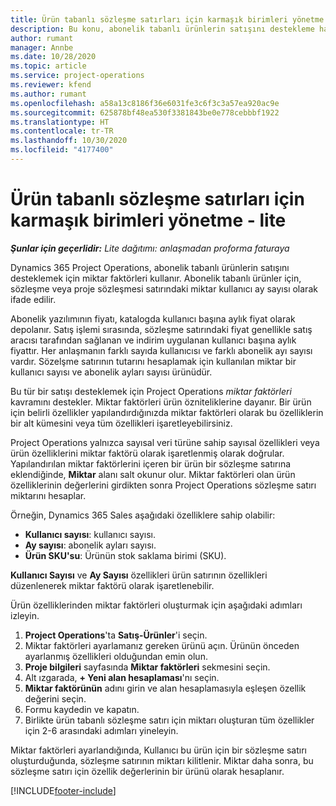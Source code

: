 ```yaml
---
title: Ürün tabanlı sözleşme satırları için karmaşık birimleri yönetme - lite
description: Bu konu, abonelik tabanlı ürünlerin satışını destekleme hakkında bilgi sağlar.
author: rumant
manager: Annbe
ms.date: 10/28/2020
ms.topic: article
ms.service: project-operations
ms.reviewer: kfend
ms.author: rumant
ms.openlocfilehash: a58a13c8186f36e6031fe3c6f3c3a57ea920ac9e
ms.sourcegitcommit: 625878bf48ea530f3381843be0e778cebbbf1922
ms.translationtype: HT
ms.contentlocale: tr-TR
ms.lasthandoff: 10/30/2020
ms.locfileid: "4177400"
---
```

# <a name="manage-complex-units-for-product-based-contract-lines---lite"></a>Ürün tabanlı sözleşme satırları için karmaşık birimleri yönetme - lite

_**Şunlar için geçerlidir:** Lite dağıtımı: anlaşmadan proforma faturaya_

Dynamics 365 Project Operations, abonelik tabanlı ürünlerin satışını desteklemek için miktar faktörleri kullanır. Abonelik tabanlı ürünler için, sözleşme veya proje sözleşmesi satırındaki miktar kullanıcı ay sayısı olarak ifade edilir.

Abonelik yazılımının fiyatı, katalogda kullanıcı başına aylık fiyat olarak depolanır. Satış işlemi sırasında, sözleşme satırındaki fiyat genellikle satış aracısı tarafından sağlanan ve indirim uygulanan kullanıcı başına aylık fiyattır. Her anlaşmanın farklı sayıda kullanıcısı ve farklı abonelik ayı sayısı vardır. Sözelşme satırının tutarını hesaplamak için kullanılan miktar bir kullanıcı sayısı ve abonelik ayları sayısı ürünüdür.

Bu tür bir satışı desteklemek için Project Operations *miktar faktörleri* kavramını destekler. Miktar faktörleri ürün özniteliklerine dayanır. Bir ürün için belirli özellikler yapılandırdığınızda miktar faktörleri olarak bu özelliklerin bir alt kümesini veya tüm özellikleri işaretleyebilirsiniz.

Project Operations yalnızca sayısal veri türüne sahip sayısal özellikleri veya ürün özelliklerini miktar faktörü olarak işaretlenmiş olarak doğrular. Yapılandırılan miktar faktörlerini içeren bir ürün bir sözleşme satırına eklendiğinde, **Miktar** alanı salt okunur olur. Miktar faktörleri olan ürün özelliklerinin değerlerini girdikten sonra Project Operations sözleşme satırı miktarını hesaplar.

Örneğin, Dynamics 365 Sales aşağıdaki özelliklere sahip olabilir:

- **Kullanıcı sayısı**: kullanıcı sayısı.
- **Ay sayısı**: abonelik ayları sayısı.
- **Ürün SKU'su**: Ürünün stok saklama birimi (SKU).

**Kullanıcı Sayısı** ve **Ay Sayısı** özellikleri ürün satırının özellikleri düzenlenerek miktar faktörü olarak işaretlenebilir.

Ürün özelliklerinden miktar faktörleri oluşturmak için aşağıdaki adımları izleyin.

1. **Project Operations**'ta **Satış-Ürünler**'i seçin.
2. Miktar faktörleri ayarlamanız gereken ürünü açın. Ürünün önceden ayarlanmış özellikleri olduğundan emin olun.
3. **Proje bilgileri** sayfasında **Miktar faktörleri** sekmesini seçin.
4. Alt ızgarada, **+ Yeni alan hesaplaması**'nı seçin.
5. **Miktar faktörünün** adını girin ve alan hesaplamasıyla eşleşen özellik değerini seçin.
6. Formu kaydedin ve kapatın.
7. Birlikte ürün tabanlı sözleşme satırı için miktarı oluşturan tüm özellikler için 2-6 arasındaki adımları yineleyin.

Miktar faktörleri ayarlandığında, Kullanıcı bu ürün için bir sözleşme satırı oluşturduğunda, sözleşme satırının miktarı kilitlenir. Miktar daha sonra, bu sözleşme satırı için özellik değerlerinin bir ürünü olarak hesaplanır.


[!INCLUDE[footer-include](../../includes/footer-banner.md)]